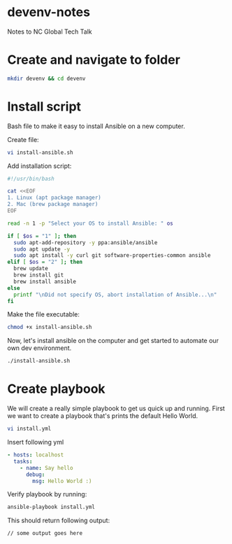 # devenv-notes
Notes to NC Global Tech Talk

# Create and navigate to folder

```bash
mkdir devenv && cd devenv
```

# Install script

Bash file to make it easy to install Ansible on a new computer.

Create file:
```bash
vi install-ansible.sh
```

Add installation script:
```bash
#!/usr/bin/bash

cat <<EOF
1. Linux (apt package manager)
2. Mac (brew package manager)
EOF

read -n 1 -p "Select your OS to install Ansible: " os

if [ $os = "1" ]; then
  sudo apt-add-repository -y ppa:ansible/ansible
  sudo apt update -y
  sudo apt install -y curl git software-properties-common ansible
elif [ $os = "2" ]; then
  brew update
  brew install git
  brew install ansible
else
  printf "\nDid not specify OS, abort installation of Ansible...\n"
fi
```

Make the file executable:
```bash
chmod +x install-ansible.sh
```

Now, let's install ansible on the computer and get started to automate our own dev environment.

```bash
./install-ansible.sh
```

# Create playbook

We will create a really simple playbook to get us quick up and running.
First we want to create a playbook that's prints the default Hello World.

```bash
vi install.yml
```

Insert following yml

```yml
- hosts: localhost
  tasks:
    - name: Say hello
      debug:
        msg: Hello World :)
```

Verify playbook by running:

```bash
ansible-playbook install.yml
```

This should return following output:

```bash
// some output goes here
```

